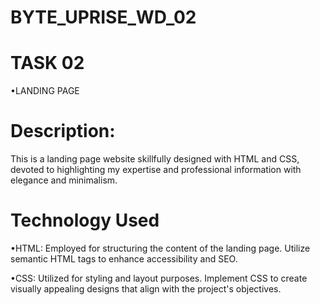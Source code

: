 # BYTE_UPRISE_WD_02

# TASK 02

•LANDING PAGE

# Description:

This is a landing page website skillfully designed with HTML and CSS, devoted to highlighting my expertise and professional information with elegance and minimalism.

# Technology Used

•HTML: Employed for structuring the content of the landing page. Utilize semantic HTML tags to enhance accessibility and SEO.

•CSS: Utilized for styling and layout purposes. Implement CSS to create visually appealing designs that align with the project's objectives.
